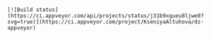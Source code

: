                                                                                                      [![Build status](https://ci.appveyor.com/api/projects/status/j31b9xqueu8ljwe0?svg=true)](https://ci.appveyor.com/project/KseniyaAltuhova/dz-appveyor)